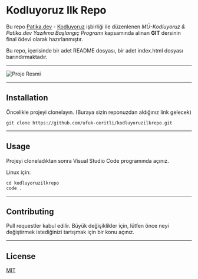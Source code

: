 # Kodluyoruz Ilk Repo

Bu repo [Patika.dev](https://app.patika.dev/) - [Kodluyoruz](https://kodluyoruz.org/tr/kodluyoruz/) işbirliği ile düzenlenen *MÜ-Kodluyoruz & Patika.dev Yazılıma Başlangıç Programı* kapsamında alınan **GIT** dersinin final ödevi olarak hazırlanmıştır.

Bu repo, içerisinde bir adet README dosyası, bir adet index.html dosyası barındırmaktadır.

---

![Proje Resmi](https://i.ibb.co/89PmB3Y/Screenshot-1.png)

---
## Installation
Öncelikle projeyi clonelayın. (Buraya sizin reponuzdan aldığınız link gelecek)
```
git clone https://github.com/ufuk-ceritli/kodluyoruzilkrepo.git
```
---
## Usage
Projeyi cloneladıktan sonra Visual Studio Code programında açınız.

Linux için:
```
cd kodluyoruzilkrepo
code .
```
---
## Contributing
Pull requestler kabul edilir. Büyük değişiklikler için, lütfen önce neyi değiştirmek istediğinizi tartışmak için bir konu açınız.

---
## License
[MIT](https://github.com/ufuk-ceritli/kodluyoruzilkrepo/blob/main/LICENSE)